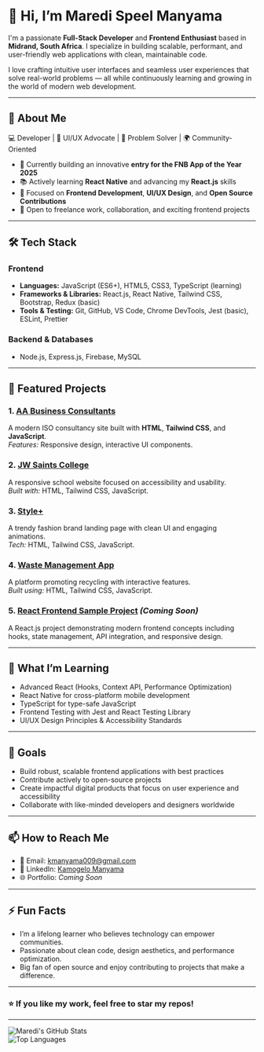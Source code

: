 # 👋 Hi, I’m Maredi Speel Manyama

I'm a passionate **Full-Stack Developer** and **Frontend Enthusiast** based in **Midrand, South Africa**. I specialize in building scalable, performant, and user-friendly web applications with clean, maintainable code.

I love crafting intuitive user interfaces and seamless user experiences that solve real-world problems — all while continuously learning and growing in the world of modern web development.

---

## 🚀 About Me

💻 Developer | 🎨 UI/UX Advocate | 🧠 Problem Solver | 🌍 Community-Oriented

- 🔭 Currently building an innovative **entry for the FNB App of the Year 2025**  
- 📚 Actively learning **React Native** and advancing my **React.js** skills  
- 🎯 Focused on **Frontend Development**, **UI/UX Design**, and **Open Source Contributions**  
- 🤝 Open to freelance work, collaboration, and exciting frontend projects  

---

## 🛠️ Tech Stack

### Frontend
- **Languages:** JavaScript (ES6+), HTML5, CSS3, TypeScript (learning)
- **Frameworks & Libraries:** React.js, React Native, Tailwind CSS, Bootstrap, Redux (basic)
- **Tools & Testing:** Git, GitHub, VS Code, Chrome DevTools, Jest (basic), ESLint, Prettier

### Backend & Databases
- Node.js, Express.js, Firebase, MySQL

---

## 📂 Featured Projects

### 1. [AA Business Consultants](https://kamzamanyama.github.io/AABusiness-Consultant-/)
A modern ISO consultancy site built with **HTML**, **Tailwind CSS**, and **JavaScript**.  
*Features:* Responsive design, interactive UI components.

### 2. [JW Saints College](https://kamzamanyama.github.io/jwsaints/)
A responsive school website focused on accessibility and usability.  
*Built with:* HTML, Tailwind CSS, JavaScript.

### 3. [Style+](https://kamzamanyama.github.io/page-coming-soon/)
A trendy fashion brand landing page with clean UI and engaging animations.  
*Tech:* HTML, Tailwind CSS, JavaScript.

### 4. [Waste Management App](https://kamzamanyama.github.io/pacificScraps/)
A platform promoting recycling with interactive features.  
*Built using:* HTML, Tailwind CSS, JavaScript.

### 5. [React Frontend Sample Project](#) *(Coming Soon)*
A React.js project demonstrating modern frontend concepts including hooks, state management, API integration, and responsive design.

---

## 🌱 What I’m Learning

- Advanced React (Hooks, Context API, Performance Optimization)  
- React Native for cross-platform mobile development  
- TypeScript for type-safe JavaScript  
- Frontend Testing with Jest and React Testing Library  
- UI/UX Design Principles & Accessibility Standards  

---

## 🎯 Goals

- Build robust, scalable frontend applications with best practices  
- Contribute actively to open-source projects  
- Create impactful digital products that focus on user experience and accessibility  
- Collaborate with like-minded developers and designers worldwide  

---

## 📫 How to Reach Me

- 📧 Email: [kmanyama009@gmail.com](mailto:kmanyama009@gmail.com)  
- 💼 LinkedIn: [Kamogelo Manyama](https://www.linkedin.com/in/kamogelo-manyama-711269281/)  
- 🌐 Portfolio: *Coming Soon*  

---

## ⚡ Fun Facts

- I’m a lifelong learner who believes technology can empower communities.  
- Passionate about clean code, design aesthetics, and performance optimization.  
- Big fan of open source and enjoy contributing to projects that make a difference.  

---

### ⭐ If you like my work, feel free to **star** my repos!

---

<!--
Tip: Add GitHub stats and streaks badges below to make it visually appealing
-->

![Maredi's GitHub Stats](https://github-readme-stats.vercel.app/api?username=kamzamanyama&show_icons=true&theme=dark)  
![Top Languages](https://github-readme-stats.vercel.app/api/top-langs/?username=kamzamanyama&layout=compact&theme=dark)

